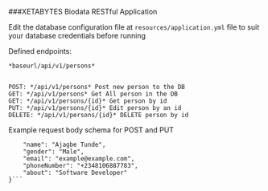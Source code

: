 ###XETABYTES Biodata RESTful Application

Edit the database configuration file at `resources/application.yml` file to suit your database credentials before running

Defined endpoints:


    *baseurl/api/v1/persons*
    
    
    POST: */api/v1/persons* Post new person to the DB
    GET: */api/v1/persons* Get All person in the DB
    GET: */api/v1/persons/{id}* Get person by id
    PUT: */api/v1/persons/{id}* Edit person by an id
    DELETE: */api/v1/persons/{id}* DELETE person by id

Example request body schema for POST and PUT

```{
    "name": "Ajagbe Tunde",
    "gender": "Male",
    "email": "example@example.com",
    "phoneNumber": "+2348106887783",
    "about": "Software Developer"
}```

